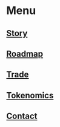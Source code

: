 # Menu

## [Story](/story)

## [Roadmap](/roadmap)

## [Trade](/trade)

## [Tokenomics](/tokenomics)

## [Contact](/contact)

